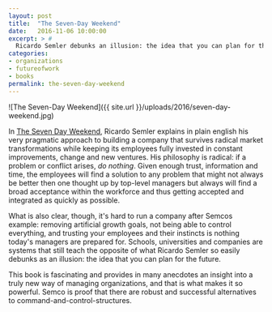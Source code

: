 ```yaml
---
layout: post
title:  "The Seven-Day Weekend"
date:   2016-11-06 10:00:00
excerpt: > #
  Ricardo Semler debunks an illusion: the idea that you can plan for the future.
categories:
- organizations
- futureofwork
- books
permalink: the-seven-day-weekend
---
```


![The Seven-Day Weekend]({{ site.url }}/uploads/2016/seven-day-weekend.jpg)

In [The Seven Day Weekend][sdw], Ricardo Semler explains in plain english his very pragmatic approach to building a company that survives radical market transformations while keeping its employees fully invested in constant improvements, change and new ventures. His philosophy is radical: if a problem or conflict arises, *do nothing*. Given enough trust, information and time, the employees will find a solution to any problem that might not always be better then one thought up by top-level managers but always will find a broad acceptance within the workforce and thus getting accepted and integrated as quickly as possible.

What is also clear, though, it's hard to run a company after Semcos example: removing artificial growth goals, not being able to control everything, and trusting your employees and their instincts is nothing today's managers are prepared for. Schools, universities and companies are systems that still teach the opposite of what Ricardo Semler so easily debunks as an illusion: the idea that you can plan for the future.

This book is fascinating and provides in many anecdotes an insight into a truly new way of managing organizations, and that is what makes it so powerful. Semco is proof that there are robust and successful alternatives to command-and-control-structures.

[sdw]: http://amzn.to/2fdxqrD
